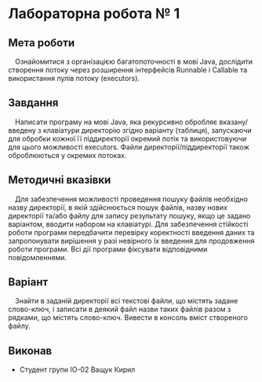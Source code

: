 # Лабораторна робота № 1
## Мета роботи
&emsp;Ознайомитися з організацією багатопоточності в мові Java, дослідити
створення потоку через розширення інтерфейсів Runnable і Callable та використання пулів
потоку (executors).
## Завдання
&emsp;Написати програму на мові Java, яка рекурсивно обробляє вказану/введену з
клавіатури директорію згідно варіанту (таблиця), запускаючи для обробки кожної її
піддиректорії окремий потік та використовуючи для цього можливості executors. Файли
директорії/піддиректорії також оброблюються у окремих потоках.
## Методичні вказівки
&emsp;Для забезпечення можливості проведення пошуку файлів необхідно назву директорії, в якій здійснюється пошук файлів, назву нових директорії та/або файлу для запису результату пошуку, якщо це задано варіантом, вводити набором на клавіатурі. Для забезпечення стійкості роботи програми передбачити перевірку коректності введення даних та запропонувати вирішення у разі невірного їх введення для продовження роботи програми. Всі дії програми фіксувати відповідними повідомленнями.
## Варіант
&emsp;Знайти в заданій директорії всі текстові файли, що містять задане слово-ключ, і записати в деякий файл назви таких файлів разом з рядками, що містять слово-ключ. Вивести в консоль вміст створеного файлу.
## Виконав
* Студент групи ІО-02 Ващук Кирил
